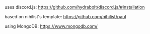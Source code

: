uses discord.js: https://github.com/hydrabolt/discord.js/#installation

based on nihilist's template: https://github.com/nihilist/paul

using MongoDB: https://www.mongodb.com/

